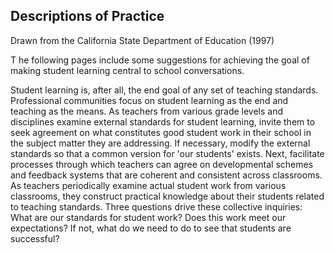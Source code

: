 ## Descriptions of Practice

Drawn from the California State Department of Education (1997)

T he following pages include some suggestions for achieving the goal of making student learning central to school conversations.

Student learning is, after all, the end goal of any set of teaching standards. Professional communities focus on student learning as the end and teaching as the means. As teachers from various grade levels and disciplines examine external standards for student learning, invite them to seek agreement on what constitutes good student work in their school in the subject matter they are addressing. If necessary, modify the external standards so that a common version for 'our students' exists. Next, facilitate processes through which teachers can agree on developmental schemes and feedback systems that are coherent and consistent across classrooms. As teachers periodically examine actual student work from various classrooms, they construct practical knowledge about their students related to teaching standards. Three questions drive these collective inquiries: What are our standards for student work? Does this work meet our expectations? If not, what do we need to do to see that students are successful?
